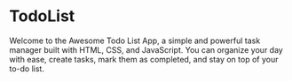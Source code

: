 # TodoList
Welcome to the Awesome Todo List App, a simple and powerful task manager built with HTML, CSS, and JavaScript. You can organize your day with ease, create tasks, mark them as completed, and stay on top of your to-do list.
